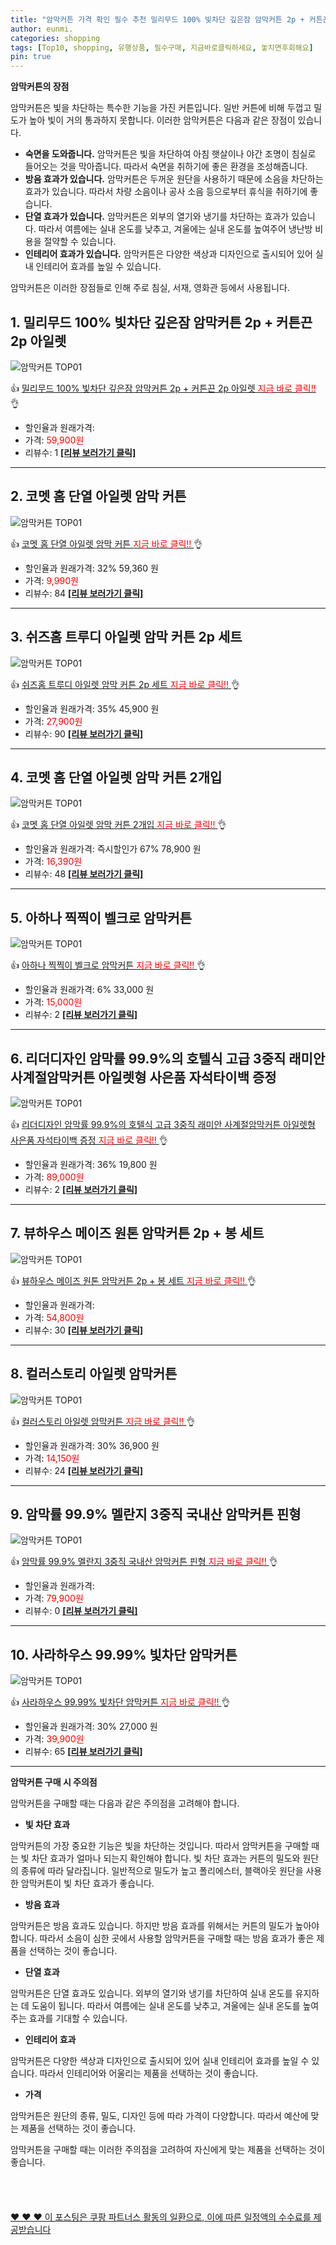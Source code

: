 ```yaml
---
title: "암막커튼 가격 확인 필수 추천 밀리무드 100% 빛차단 깊은잠 암막커튼 2p + 커튼끈 2p 아일렛 비교 장점 구매가이드"
author: eunmi.
categories: shopping
tags: [Top10, shopping, 유행상품, 필수구매, 지금바로클릭하세요, 놓치면후회해요]
pin: true
---
```

**암막커튼의 장점**

암막커튼은 빛을 차단하는 특수한 기능을 가진 커튼입니다. 일반 커튼에 비해 두껍고 밀도가 높아 빛이 거의 통과하지 못합니다. 이러한 암막커튼은 다음과 같은 장점이 있습니다.

* **숙면을 도와줍니다.** 암막커튼은 빛을 차단하여 아침 햇살이나 야간 조명이 침실로 들어오는 것을 막아줍니다. 따라서 숙면을 취하기에 좋은 환경을 조성해줍니다.
* **방음 효과가 있습니다.** 암막커튼은 두꺼운 원단을 사용하기 때문에 소음을 차단하는 효과가 있습니다. 따라서 차량 소음이나 공사 소음 등으로부터 휴식을 취하기에 좋습니다.
* **단열 효과가 있습니다.** 암막커튼은 외부의 열기와 냉기를 차단하는 효과가 있습니다. 따라서 여름에는 실내 온도를 낮추고, 겨울에는 실내 온도를 높여주어 냉난방 비용을 절약할 수 있습니다.
* **인테리어 효과가 있습니다.** 암막커튼은 다양한 색상과 디자인으로 출시되어 있어 실내 인테리어 효과를 높일 수 있습니다.

암막커튼은 이러한 장점들로 인해 주로 침실, 서재, 영화관 등에서 사용됩니다.

   

## 1. 밀리무드 100% 빛차단 깊은잠 암막커튼 2p + 커튼끈 2p 아일렛

![암막커튼 TOP01](https://thumbnail6.coupangcdn.com/thumbnails/remote/230x230ex/image/vendor_inventory/b2b9/a0f8846e8ae65610493d8fa033c5e538c4efbc1766d0d2736c8d9dd9cc93.png)


👍 [밀리무드 100% 빛차단 깊은잠 암막커튼 2p + 커튼끈 2p 아일렛 <font color=red> 지금 바로 클릭!! </font> ](https://link.coupang.com/re/AFFSDP?lptag=AF3617701&subid=GithubCoopas&pageKey=7549825668&traceid=V0-153&itemId=17858053015&vendorItemId=85021355696) 👌 


- 할인율과 원래가격: 
- 가격: <span style='color:red'>59,900원</span>
- 리뷰수: 1  [**[리뷰 보러가기 클릭]**](https://link.coupang.com/re/AFFSDP?lptag=AF3617701&subid=GithubCoopas&pageKey=7549825668&traceid=V0-153&itemId=17858053015&vendorItemId=85021355696)

---


   

## 2. 코멧 홈 단열 아일렛 암막 커튼

![암막커튼 TOP01](https://thumbnail6.coupangcdn.com/thumbnails/remote/230x230ex/image/retail/images/7364858296727398-40993382-5c99-44e8-85ac-8477e90bf8d5.jpg)


👍 [코멧 홈 단열 아일렛 암막 커튼 <font color=red> 지금 바로 클릭!! </font> ](https://link.coupang.com/re/AFFSDP?lptag=AF3617701&subid=GithubCoopas&pageKey=180352941&traceid=V0-153&itemId=2299059486&vendorItemId=84147362548) 👌 


- 할인율과 원래가격: 32%  59,360   원
- 가격: <span style='color:red'>9,990원</span>
- 리뷰수: 84  [**[리뷰 보러가기 클릭]**](https://link.coupang.com/re/AFFSDP?lptag=AF3617701&subid=GithubCoopas&pageKey=180352941&traceid=V0-153&itemId=2299059486&vendorItemId=84147362548)

---


   

## 3. 쉬즈홈 트루디 아일렛 암막 커튼 2p 세트

![암막커튼 TOP01](https://thumbnail7.coupangcdn.com/thumbnails/remote/230x230ex/image/retail/images/3669932945720673-0651d75d-f8ba-42bf-ac12-d6a4904dbc49.jpg)


👍 [쉬즈홈 트루디 아일렛 암막 커튼 2p 세트 <font color=red> 지금 바로 클릭!! </font> ](https://link.coupang.com/re/AFFSDP?lptag=AF3617701&subid=GithubCoopas&pageKey=5581290949&traceid=V0-153&itemId=125143272&vendorItemId=3255615523) 👌 


- 할인율과 원래가격: 35%  45,900   원
- 가격: <span style='color:red'>27,900원</span>
- 리뷰수: 90  [**[리뷰 보러가기 클릭]**](https://link.coupang.com/re/AFFSDP?lptag=AF3617701&subid=GithubCoopas&pageKey=5581290949&traceid=V0-153&itemId=125143272&vendorItemId=3255615523)

---


   

## 4. 코멧 홈 단열 아일렛 암막 커튼 2개입

![암막커튼 TOP01](https://thumbnail9.coupangcdn.com/thumbnails/remote/230x230ex/image/retail/images/6599491629301926-4d334e81-2396-4f5e-a2cd-d16ad0e64ca5.jpg)


👍 [코멧 홈 단열 아일렛 암막 커튼 2개입 <font color=red> 지금 바로 클릭!! </font> ](https://link.coupang.com/re/AFFSDP?lptag=AF3617701&subid=GithubCoopas&pageKey=6711426204&traceid=V0-153&itemId=16836540975&vendorItemId=84015868076) 👌 


- 할인율과 원래가격: 즉시할인가 67%  78,900   원
- 가격: <span style='color:red'>16,390원</span>
- 리뷰수: 48  [**[리뷰 보러가기 클릭]**](https://link.coupang.com/re/AFFSDP?lptag=AF3617701&subid=GithubCoopas&pageKey=6711426204&traceid=V0-153&itemId=16836540975&vendorItemId=84015868076)

---


   

## 5. 아하나 찍찍이 벨크로 암막커튼

![암막커튼 TOP01](https://thumbnail6.coupangcdn.com/thumbnails/remote/230x230ex/image/vendor_inventory/bed3/621dd28dd38029a91dfb81e917a83186874e411c80d3500223a2e86a7e10.jpg)


👍 [아하나 찍찍이 벨크로 암막커튼 <font color=red> 지금 바로 클릭!! </font> ](https://link.coupang.com/re/AFFSDP?lptag=AF3617701&subid=GithubCoopas&pageKey=7683282416&traceid=V0-153&itemId=19518392958&vendorItemId=86627079164) 👌 


- 할인율과 원래가격: 6%  33,000   원
- 가격: <span style='color:red'>15,000원</span>
- 리뷰수: 2  [**[리뷰 보러가기 클릭]**](https://link.coupang.com/re/AFFSDP?lptag=AF3617701&subid=GithubCoopas&pageKey=7683282416&traceid=V0-153&itemId=19518392958&vendorItemId=86627079164)

---


   

## 6. 리더디자인 암막률 99.9%의 호텔식 고급 3중직 래미안 사계절암막커튼 아일렛형 사은품 자석타이백 증정

![암막커튼 TOP01](https://thumbnail7.coupangcdn.com/thumbnails/remote/230x230ex/image/vendor_inventory/233a/4a66e071b9c7deb6175261fa396ba2c830cbcc2da88165cfeb7fa2bdc0f6.jpg)


👍 [리더디자인 암막률 99.9%의 호텔식 고급 3중직 래미안 사계절암막커튼 아일렛형 사은품 자석타이백 증정 <font color=red> 지금 바로 클릭!! </font> ](https://link.coupang.com/re/AFFSDP?lptag=AF3617701&subid=GithubCoopas&pageKey=6825698621&traceid=V0-153&itemId=16191006528&vendorItemId=83386153305) 👌 


- 할인율과 원래가격: 36%  19,800   원
- 가격: <span style='color:red'>89,000원</span>
- 리뷰수: 2  [**[리뷰 보러가기 클릭]**](https://link.coupang.com/re/AFFSDP?lptag=AF3617701&subid=GithubCoopas&pageKey=6825698621&traceid=V0-153&itemId=16191006528&vendorItemId=83386153305)

---


   

## 7. 뷰하우스 메이즈 원톤 암막커튼 2p + 봉 세트

![암막커튼 TOP01](https://thumbnail10.coupangcdn.com/thumbnails/remote/230x230ex/image/retail/images/4613152433106695-815f41a8-78e4-4fd9-a665-44d026b1c675.jpg)


👍 [뷰하우스 메이즈 원톤 암막커튼 2p + 봉 세트 <font color=red> 지금 바로 클릭!! </font> ](https://link.coupang.com/re/AFFSDP?lptag=AF3617701&subid=GithubCoopas&pageKey=5372913328&traceid=V0-153&itemId=7958825082&vendorItemId=75247890268) 👌 


- 할인율과 원래가격: 
- 가격: <span style='color:red'>54,800원</span>
- 리뷰수: 30  [**[리뷰 보러가기 클릭]**](https://link.coupang.com/re/AFFSDP?lptag=AF3617701&subid=GithubCoopas&pageKey=5372913328&traceid=V0-153&itemId=7958825082&vendorItemId=75247890268)

---


   

## 8. 컬러스토리 아일렛 암막커튼

![암막커튼 TOP01](https://thumbnail8.coupangcdn.com/thumbnails/remote/230x230ex/image/retail/images/3586130349913272-9aea097c-ee08-4e8c-9b00-015f23d9b76d.jpg)


👍 [컬러스토리 아일렛 암막커튼 <font color=red> 지금 바로 클릭!! </font> ](https://link.coupang.com/re/AFFSDP?lptag=AF3617701&subid=GithubCoopas&pageKey=1287289&traceid=V0-153&itemId=5583340&vendorItemId=3007074783) 👌 


- 할인율과 원래가격: 30%  36,900   원
- 가격: <span style='color:red'>14,150원</span>
- 리뷰수: 24  [**[리뷰 보러가기 클릭]**](https://link.coupang.com/re/AFFSDP?lptag=AF3617701&subid=GithubCoopas&pageKey=1287289&traceid=V0-153&itemId=5583340&vendorItemId=3007074783)

---


   

## 9. 암막률 99.9% 멜란지 3중직 국내산 암막커튼 핀형

![암막커튼 TOP01](https://thumbnail9.coupangcdn.com/thumbnails/remote/230x230ex/image/vendor_inventory/4677/af1dbee47f57a37009b0809f78136a80c5f1e35f5ac973f5738586eb6b88.jpg)


👍 [암막률 99.9% 멜란지 3중직 국내산 암막커튼 핀형 <font color=red> 지금 바로 클릭!! </font> ](https://link.coupang.com/re/AFFSDP?lptag=AF3617701&subid=GithubCoopas&pageKey=7605900793&traceid=V0-153&itemId=20131585273&vendorItemId=87113394629) 👌 


- 할인율과 원래가격: 
- 가격: <span style='color:red'>79,900원</span>
- 리뷰수: 0  [**[리뷰 보러가기 클릭]**](https://link.coupang.com/re/AFFSDP?lptag=AF3617701&subid=GithubCoopas&pageKey=7605900793&traceid=V0-153&itemId=20131585273&vendorItemId=87113394629)

---


   

## 10. 사라하우스 99.99% 빛차단 암막커튼

![암막커튼 TOP01](https://thumbnail6.coupangcdn.com/thumbnails/remote/230x230ex/image/retail/images/3728709446456636-e9ccfd62-54c5-41fd-b1d9-412ba15ca952.jpg)


👍 [사라하우스 99.99% 빛차단 암막커튼 <font color=red> 지금 바로 클릭!! </font> ](https://link.coupang.com/re/AFFSDP?lptag=AF3617701&subid=GithubCoopas&pageKey=1474420347&traceid=V0-153&itemId=14397682046&vendorItemId=81641835786) 👌 


- 할인율과 원래가격: 30%  27,000   원
- 가격: <span style='color:red'>39,900원</span>
- 리뷰수: 65  [**[리뷰 보러가기 클릭]**](https://link.coupang.com/re/AFFSDP?lptag=AF3617701&subid=GithubCoopas&pageKey=1474420347&traceid=V0-153&itemId=14397682046&vendorItemId=81641835786)

---
**암막커튼 구매 시 주의점**

암막커튼을 구매할 때는 다음과 같은 주의점을 고려해야 합니다.

* **빛 차단 효과**

암막커튼의 가장 중요한 기능은 빛을 차단하는 것입니다. 따라서 암막커튼을 구매할 때는 빛 차단 효과가 얼마나 되는지 확인해야 합니다. 빛 차단 효과는 커튼의 밀도와 원단의 종류에 따라 달라집니다. 일반적으로 밀도가 높고 폴리에스터, 블랙아웃 원단을 사용한 암막커튼이 빛 차단 효과가 좋습니다.

* **방음 효과**

암막커튼은 방음 효과도 있습니다. 하지만 방음 효과를 위해서는 커튼의 밀도가 높아야 합니다. 따라서 소음이 심한 곳에서 사용할 암막커튼을 구매할 때는 방음 효과가 좋은 제품을 선택하는 것이 좋습니다.

* **단열 효과**

암막커튼은 단열 효과도 있습니다. 외부의 열기와 냉기를 차단하여 실내 온도를 유지하는 데 도움이 됩니다. 따라서 여름에는 실내 온도를 낮추고, 겨울에는 실내 온도를 높여주는 효과를 기대할 수 있습니다.

* **인테리어 효과**

암막커튼은 다양한 색상과 디자인으로 출시되어 있어 실내 인테리어 효과를 높일 수 있습니다. 따라서 인테리어와 어울리는 제품을 선택하는 것이 좋습니다.

* **가격**

암막커튼은 원단의 종류, 밀도, 디자인 등에 따라 가격이 다양합니다. 따라서 예산에 맞는 제품을 선택하는 것이 좋습니다.

암막커튼을 구매할 때는 이러한 주의점을 고려하여 자신에게 맞는 제품을 선택하는 것이 좋습니다.<br><br><br><br><br> [ ❤ ❤ ❤ 이 포스팅은 쿠팡 파트너스 활동의 일환으로, 이에 따른 일정액의 수수료를 제공받습니다](https://link.coupang.com/a/bcEFyh)